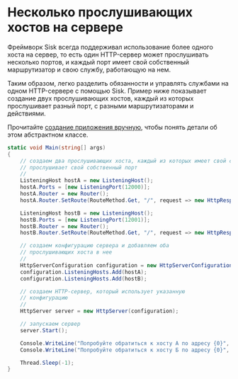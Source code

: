 # Несколько прослушивающих хостов на сервере

Фреймворк Sisk всегда поддерживал использование более одного хоста на сервер, то есть один HTTP-сервер может прослушивать несколько портов, и каждый порт имеет свой собственный маршрутизатор и свою службу, работающую на нем.

Таким образом, легко разделить обязанности и управлять службами на одном HTTP-сервере с помощью Sisk. Пример ниже показывает создание двух прослушивающих хостов, каждый из которых прослушивает разный порт, с разными маршрутизаторами и действиями.

Прочитайте [создание приложения вручную](/v1/getting-started.md#manually-creating-your-app), чтобы понять детали об этом абстрактном классе.

```cs
static void Main(string[] args)
{
    // создаем два прослушивающих хоста, каждый из которых имеет свой собственный маршрутизатор и
    // прослушивает свой собственный порт
    //
    ListeningHost hostA = new ListeningHost();
    hostA.Ports = [new ListeningPort(12000)];
    hostA.Router = new Router();
    hostA.Router.SetRoute(RouteMethod.Get, "/", request => new HttpResponse().WithContent("Привет от хоста А!"));

    ListeningHost hostB = new ListeningHost();
    hostB.Ports = [new ListeningPort(12001)];
    hostB.Router = new Router();
    hostB.Router.SetRoute(RouteMethod.Get, "/", request => new HttpResponse().WithContent("Привет от хоста Б!"));

    // создаем конфигурацию сервера и добавляем оба
    // прослушивающих хоста в нее
    //
    HttpServerConfiguration configuration = new HttpServerConfiguration();
    configuration.ListeningHosts.Add(hostA);
    configuration.ListeningHosts.Add(hostB);

    // создаем HTTP-сервер, который использует указанную
    // конфигурацию
    //
    HttpServer server = new HttpServer(configuration);

    // запускаем сервер
    server.Start();

    Console.WriteLine("Попробуйте обратиться к хосту А по адресу {0}", server.ListeningPrefixes[0]);
    Console.WriteLine("Попробуйте обратиться к хосту Б по адресу {0}", server.ListeningPrefixes[1]);

    Thread.Sleep(-1);
}
```